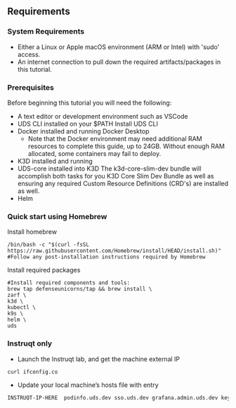 ## Requirements

### System Requirements

- Either a Linux or Apple macOS environment (ARM or Intel) with 'sudo' access.
- An internet connection to pull down the required artifacts/packages in this tutorial.

### Prerequisites

Before beginning this tutorial you will need the following:
- A text editor or development environment such as VSCode
- UDS CLI installed on your $PATH Install UDS CLI
- Docker installed and running Docker Desktop
  - Note that the Docker environment may need additional RAM resources to complete this guide, up to 24GB. Without enough RAM allocated, some containers may fail to deploy.
- K3D installed and running
- UDS-core installed into K3D The k3d-core-slim-dev bundle will accomplish both tasks for you K3D Core Slim Dev Bundle as well as ensuring any required Custom Resource Definitions (CRD's) are installed as well.
- Helm

### Quick start using Homebrew

Install homebrew
```
/bin/bash -c "$(curl -fsSL https://raw.githubusercontent.com/Homebrew/install/HEAD/install.sh)"
#Follow any post-installation instructions required by Homebrew
```

Install required packages
```
#Install required components and tools:
brew tap defenseunicorns/tap && brew install \
zarf \
k3d \
kubectl \
k9s \
helm \
uds
```

### Instruqt only
- Launch the Instruqt lab, and get the machine external IP
```bash
curl ifconfig.co
```

- Update your local machine’s hosts file with entry
```bash
INSTRUQT-IP-HERE  podinfo.uds.dev sso.uds.dev grafana.admin.uds.dev keycloak.admin.uds.dev neuvector.admin.uds.dev
```
